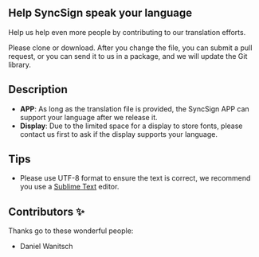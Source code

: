 
## Help SyncSign speak your language

Help us help even more people by contributing to our translation efforts.

Please clone or download. After you change the file, you can submit a pull request, or you can send it to us in a package, and we will update the Git library.

## Description

- **APP**: As long as the translation file is provided, the SyncSign APP can support your language after we release it.
- **Display**: Due to the limited space for a display to store fonts, please contact us first to ask if the display supports your language.

## Tips

- Please use UTF-8 format to ensure the text is correct, we recommend you use a [Sublime Text](https://www.sublimetext.com/3) editor.

## Contributors ✨

Thanks go to these wonderful people:

- Daniel Wanitsch